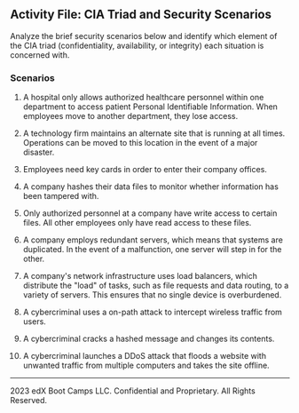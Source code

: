 ## Activity File: CIA Triad and Security Scenarios

Analyze the brief security scenarios below and identify which element of the CIA triad (confidentiality, availability, or integrity) each situation is concerned with. 

### Scenarios

1. A hospital only allows authorized healthcare personnel within one department to access patient Personal Identifiable Information. When employees move to another department, they lose access.

2. A technology firm maintains an alternate site that is running at all times. Operations can be moved to this location in the event of a major disaster.

3. Employees need key cards in order to enter their company offices.

4. A company hashes their data files to monitor whether information has been tampered with. 

5. Only authorized personnel at a company have write access to certain files. All other employees only have read access to these files. 

6. A company employs redundant servers, which means that systems are duplicated. In the event of a malfunction, one server will step in for the other.

7. A company's network infrastructure uses load balancers, which distribute the "load" of tasks, such as file requests and data routing, to a variety of servers. This ensures that no single device is overburdened.

8. A cybercriminal uses a on-path attack to intercept wireless traffic from users. 

9. A cybercriminal cracks a hashed message and changes its contents. 

10. A cybercriminal launches a DDoS attack that floods a website with unwanted traffic from multiple computers and takes the site offline. 

---  

2023 edX Boot Camps LLC. Confidential and Proprietary. All Rights Reserved.
